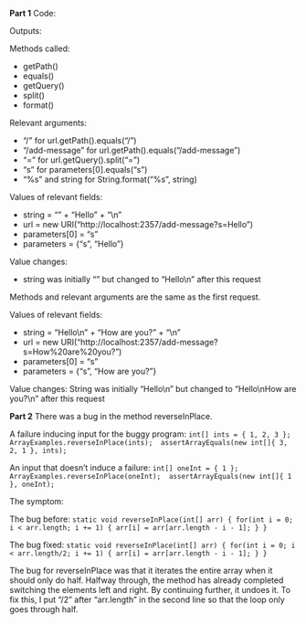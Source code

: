 **Part 1**
Code:

Outputs:

Methods called: 
- getPath()
- equals()
- getQuery()
- split()
- format()

Relevant arguments:
- “/” for url.getPath().equals(“/”)
- “/add-message” for url.getPath().equals(“/add-message”)
- “=” for url.getQuery().split(“=”)
- “s” for parameters[0].equals(“s”)
- “%s” and string for String.format(“%s”, string)

Values of relevant fields:
- string = “” + “Hello” + “\n”
- url = new URI(“http://localhost:2357/add-message?s=Hello”)
- parameters[0] = “s”
- parameters = {“s”, “Hello”}

Value changes:
- string was initially “” but changed to “Hello\n” after this request

Methods and relevant arguments are the same as the first request.


Values of relevant fields:
- string = “Hello\n” + “How are you?” + “\n”
- url = new URI(“http://localhost:2357/add-message?s=How%20are%20you?”)
- parameters[0] = “s”
- parameters = {“s”, “How are you?”}

Value changes:
String was initially “Hello\n” but changed to “Hello\nHow are you?\n” after this request


**Part 2**
There was a bug in the method reverseInPlace.

A failure inducing input for the buggy program: 
`int[] ints = { 1, 2, 3 }; 
ArrayExamples.reverseInPlace(ints); 
assertArrayEquals(new int[]{ 3, 2, 1 }, ints);`


An input that doesn’t induce a failure:
`int[] oneInt = { 1 }; 
ArrayExamples.reverseInPlace(oneInt); 
assertArrayEquals(new int[]{ 1 }, oneInt);`


The symptom:



The bug before:
`static void reverseInPlace(int[] arr) {
    for(int i = 0; i < arr.length; i += 1) {
      arr[i] = arr[arr.length - i - 1];
    }
  }`


The bug fixed:
`static void reverseInPlace(int[] arr) {
    for(int i = 0; i < arr.length/2; i += 1) {
      arr[i] = arr[arr.length - i - 1];
    }
  }`


The bug for reverseInPlace was that it iterates the entire array when it should only do half. Halfway through, the method has already completed switching the elements left and right. By continuing further, it undoes it. To fix this, I put “/2” after “arr.length” in the second line so that the loop only goes through half.



